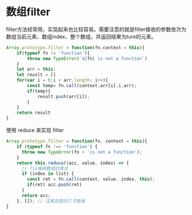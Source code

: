 # 数组filter

filter方法经常用，实现起来也比较容易。需要注意的就是filter接收的参数依次为数组当前元素、数组index、整个数组，并返回结果为ture的元素。

```javascript
Array.prototype.filter = function(fn,context = this){
    if(typeof fn != 'function'){
        throw new TypeError(`${fn} is not a function`)
    }
    let arr = this;
    let reuslt = []
    for(var i = 0;i < arr.length; i++){
        const temp= fn.call(context,arr[i],i,arr);
        if(temp){
            result.push(arr[i]);
        }
    }
    return result
}
```

使用 reduce 来实现 filter

```javascript
Array.prototype.filter = function(fn, context = this){
    if (typeof fn !== 'function') {
      throw new TypeError(fn + 'is not a function'); 
    }
    return this.reduce((acc, value, index) => {
      // fix稀疏数组的情况
      if (index in list) {
        const ret = fn.call(context, value, index, this);
        if(ret) acc.push(ret)
      }
      return acc;
    }, []); // 注意这里的[]不能省
}
```

